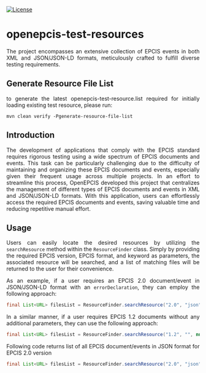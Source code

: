 [![License](https://img.shields.io/badge/License-Apache_2.0-blue.svg)](https://opensource.org/licenses/Apache-2.0)

<div align="justify">

# openepcis-test-resources
The project encompasses an extensive collection of EPCIS events in both XML and JSON/JSON-LD formats, meticulously crafted to fulfill diverse testing requirements.

## Generate Resource File List
to generate the latest openepcis-test-resource.list required for initially loading existing test resource, please run:
```shell
mvn clean verify -Pgenerate-resource-file-list
```

## Introduction

The development of applications that comply with the EPCIS standard requires rigorous testing using a wide spectrum of EPCIS documents and events. This task can be particularly challenging due to 
the difficulty of maintaining and organizing these EPCIS documents and events, especially given their frequent usage across multiple projects. In an effort to streamline this process, OpenEPCIS 
developed this project that centralizes the management of different types of EPCIS documents and events in XML and JSON/JSON-LD formats. With this application, users can effortlessly 
access the required EPCIS documents and events, saving valuable time and reducing repetitive manual effort.

## Usage
Users can easily locate the desired resources by utilizing the `searchResource` method within the `ResourceFinder` class. Simply by providing the required EPCIS version, EPCIS format, and keyword as parameters, the associated resource will be searched, and a list of matching files will be returned to the user for their convenience.

As an example, if a user requires an EPCIS 2.0 document/event in JSON/JSON-LD format with an `errorDeclaration`, they can employ the following approach:

```java
final List<URL> filesList = ResourceFinder.searchResource("2.0", "json", "error");
```

In a similar manner, if a user requires EPCIS 1.2 documents without any additional parameters, they can use the following approach:
```java
final List<URL> filesList = ResourceFinder.searchResource("1.2", "", null);
```

Following code returns list of all EPCIS document/events in JSON format for EPCIS 2.0 version
```java
final List<URL> filesList = ResourceFinder.searchResource("2.0", "json", "");
```
</div>